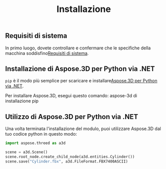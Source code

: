 ﻿---
title: Installazione
type: docs
weight: 40
url: /it/python-net/installation/
---
## **Requisiti di sistema**

In primo luogo, dovete controllare e confermare che le specifiche della macchina soddisfino[Requisiti di sistema](/3d/it/python-net/system-requirements/).

## **Installazione di Aspose.3D per Python via .NET**
`pip` è il modo più semplice per scaricare e installare[Aspose.3D per Python via .NET](https://pypi.org/project/aspose-3d/).

Per installare Aspose.3D, esegui questo comando: aspose-3d di installazione pip

## **Utilizzo di Aspose.3D per Python via .NET**

Una volta terminata l'installazione del modulo, puoi utilizzare Aspose.3D dal tuo codice python in questo modo:

```py
import aspose.threed as a3d

scene = a3d.Scene()
scene.root_node.create_child_node(a3d.entities.Cylinder())
scene.save("Cylinder.fbx", a3d.FileFormat.FBX7400ASCII)
```

